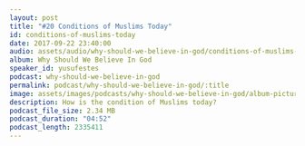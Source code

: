 ```yaml
---
layout: post
title: "#20 Conditions of Muslims Today"
id: conditions-of-muslims-today
date: 2017-09-22 23:40:00
audio: assets/audio/why-should-we-believe-in-god/conditions-of-muslims-today.mp3
album: Why Should We Believe In God
speaker_id: yusufestes
podcast: why-should-we-believe-in-god
permalink: podcast/why-should-we-believe-in-god/:title
image: assets/images/podcasts/why-should-we-believe-in-god/album-picture-small.jpg
description: How is the condition of Muslims today?
podcast_file_size: 2.34 MB
podcast_duration: "04:52"
podcast_length: 2335411
---
```

